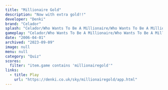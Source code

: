 ```yaml
---
title: "Millionaire Gold"
description: "Now with extra gold!!"
developer: "Denki"
brand: "Celador"
splash: "Celador/Who Wants To Be A Millionaire/Who Wants To Be A Millionaire Gold Edition/GoldSplash.jpg"
gameplay: "Celador/Who Wants To Be A Millionaire/Who Wants To Be A Millionaire Gold Edition/GoldScreen01.jpg"
date: "2006-04-01"
archived: "2023-09-09"
image: null
menu: null
category: "Quiz"
scores:
  filter: "item.game contains 'millionairegold'"
links:
  - title: Play
    url: "https://denki.co.uk/sky/millionairegold/app.html"
---
```

